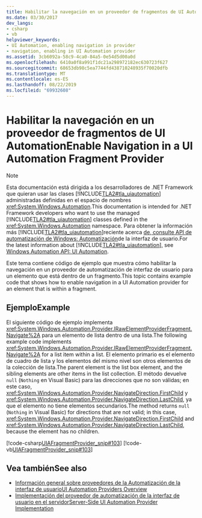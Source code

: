 ```yaml
---
title: Habilitar la navegación en un proveedor de fragmentos de UI Automation
ms.date: 03/30/2017
dev_langs:
- csharp
- vb
helpviewer_keywords:
- UI Automation, enabling navigation in provider
- navigation, enabling in UI Automation provider
ms.assetid: 3cb6092a-58c9-4ca0-84a5-0e54d5d00a0d
ms.openlocfilehash: 6410a0f8a991f1dc21a298972182ec630723f627
ms.sourcegitcommit: 68653db98c5ea7744fd438710248935f70020dfb
ms.translationtype: MT
ms.contentlocale: es-ES
ms.lasthandoff: 08/22/2019
ms.locfileid: "69932608"
---
```

# <a name="enable-navigation-in-a-ui-automation-fragment-provider"></a><span data-ttu-id="c8bc0-102">Habilitar la navegación en un proveedor de fragmentos de UI Automation</span><span class="sxs-lookup"><span data-stu-id="c8bc0-102">Enable Navigation in a UI Automation Fragment Provider</span></span>
> [!NOTE]
> <span data-ttu-id="c8bc0-103">Esta documentación está dirigida a los desarrolladores de .NET Framework que quieran usar las clases [!INCLUDE[TLA2#tla_uiautomation](../../../includes/tla2sharptla-uiautomation-md.md)] administradas definidas en el espacio de nombres <xref:System.Windows.Automation>.</span><span class="sxs-lookup"><span data-stu-id="c8bc0-103">This documentation is intended for .NET Framework developers who want to use the managed [!INCLUDE[TLA2#tla_uiautomation](../../../includes/tla2sharptla-uiautomation-md.md)] classes defined in the <xref:System.Windows.Automation> namespace.</span></span> <span data-ttu-id="c8bc0-104">Para obtener la información más [!INCLUDE[TLA2#tla_uiautomation](../../../includes/tla2sharptla-uiautomation-md.md)]reciente acerca [de, consulte API de automatización de Windows: Automatización](https://go.microsoft.com/fwlink/?LinkID=156746)de la interfaz de usuario.</span><span class="sxs-lookup"><span data-stu-id="c8bc0-104">For the latest information about [!INCLUDE[TLA2#tla_uiautomation](../../../includes/tla2sharptla-uiautomation-md.md)], see [Windows Automation API: UI Automation](https://go.microsoft.com/fwlink/?LinkID=156746).</span></span>  
  
 <span data-ttu-id="c8bc0-105">Este tema contiene código de ejemplo que muestra cómo habilitar la navegación en un proveedor de automatización de interfaz de usuario para un elemento que está dentro de un fragmento.</span><span class="sxs-lookup"><span data-stu-id="c8bc0-105">This topic contains example code that shows how to enable navigation in a UI Automation provider for an element that is within a fragment.</span></span>  
  
## <a name="example"></a><span data-ttu-id="c8bc0-106">Ejemplo</span><span class="sxs-lookup"><span data-stu-id="c8bc0-106">Example</span></span>  
 <span data-ttu-id="c8bc0-107">El siguiente código de ejemplo implementa <xref:System.Windows.Automation.Provider.IRawElementProviderFragment.Navigate%2A> para un elemento de lista dentro de una lista.</span><span class="sxs-lookup"><span data-stu-id="c8bc0-107">The following example code implements <xref:System.Windows.Automation.Provider.IRawElementProviderFragment.Navigate%2A> for a list item within a list.</span></span> <span data-ttu-id="c8bc0-108">El elemento primario es el elemento de cuadro de lista y los elementos del mismo nivel son otros elementos de la colección de lista.</span><span class="sxs-lookup"><span data-stu-id="c8bc0-108">The parent element is the list box element, and the sibling elements are other items in the list collection.</span></span> <span data-ttu-id="c8bc0-109">El método devuelve `null` (`Nothing` en Visual Basic) para las direcciones que no son válidas; en este caso, <xref:System.Windows.Automation.Provider.NavigateDirection.FirstChild> y <xref:System.Windows.Automation.Provider.NavigateDirection.LastChild>, ya que el elemento no tiene elementos secundarios.</span><span class="sxs-lookup"><span data-stu-id="c8bc0-109">The method returns `null` (`Nothing` in Visual Basic) for directions that are not valid; in this case, <xref:System.Windows.Automation.Provider.NavigateDirection.FirstChild> and <xref:System.Windows.Automation.Provider.NavigateDirection.LastChild>, because the element has no children.</span></span>  
  
 [!code-csharp[UIAFragmentProvider_snip#103](../../../samples/snippets/csharp/VS_Snippets_Wpf/UIAFragmentProvider_snip/CSharp/ListItemFragment.cs#103)]
 [!code-vb[UIAFragmentProvider_snip#103](../../../samples/snippets/visualbasic/VS_Snippets_Wpf/UIAFragmentProvider_snip/VisualBasic/ListItemFragment.vb#103)]  
  
## <a name="see-also"></a><span data-ttu-id="c8bc0-110">Vea también</span><span class="sxs-lookup"><span data-stu-id="c8bc0-110">See also</span></span>

- [<span data-ttu-id="c8bc0-111">Información general sobre proveedores de la Automatización de la interfaz de usuario</span><span class="sxs-lookup"><span data-stu-id="c8bc0-111">UI Automation Providers Overview</span></span>](../../../docs/framework/ui-automation/ui-automation-providers-overview.md)
- [<span data-ttu-id="c8bc0-112">Implementación del proveedor de automatización de la interfaz de usuario en el servidor</span><span class="sxs-lookup"><span data-stu-id="c8bc0-112">Server-Side UI Automation Provider Implementation</span></span>](../../../docs/framework/ui-automation/server-side-ui-automation-provider-implementation.md)
